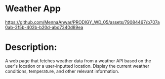 # Weather App

https://github.com/MennaAnwar/PRODIGY_WD_05/assets/79084467/b707a0ab-3f5b-402b-b20d-abd7340d89ea

# Description:

A web page that fetches weather data from a weather API based on the user's location or a user-inputted location. 
Display the current weather conditions, temperature, and other relevant information.
